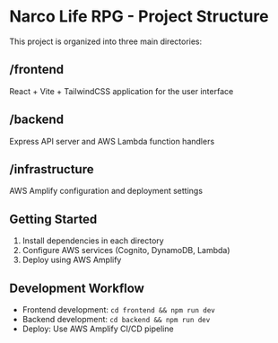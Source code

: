 # Narco Life RPG - Project Structure

This project is organized into three main directories:

## /frontend
React + Vite + TailwindCSS application for the user interface

## /backend  
Express API server and AWS Lambda function handlers

## /infrastructure
AWS Amplify configuration and deployment settings

## Getting Started

1. Install dependencies in each directory
2. Configure AWS services (Cognito, DynamoDB, Lambda)
3. Deploy using AWS Amplify

## Development Workflow

- Frontend development: `cd frontend && npm run dev`
- Backend development: `cd backend && npm run dev`
- Deploy: Use AWS Amplify CI/CD pipeline